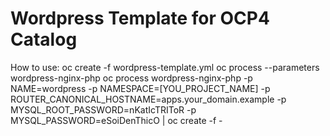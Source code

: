 # Wordpress Template for OCP4 Catalog

How to use:
oc create -f wordpress-template.yml
oc process --parameters wordpress-nginx-php
oc process wordpress-nginx-php -p NAME=wordpress -p NAMESPACE=[YOU_PROJECT_NAME] -p ROUTER_CANONICAL_HOSTNAME=apps.your_domain.example -p MYSQL_ROOT_PASSWORD=nKatIcTRIToR -p MYSQL_PASSWORD=eSoiDenThicO | oc create -f -
